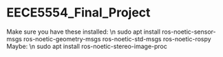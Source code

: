 # EECE5554_Final_Project

Make sure you have these installed: \n
sudo apt install ros-noetic-sensor-msgs ros-noetic-geometry-msgs ros-noetic-std-msgs ros-noetic-rospy
Maybe: \n
sudo apt install ros-noetic-stereo-image-proc
